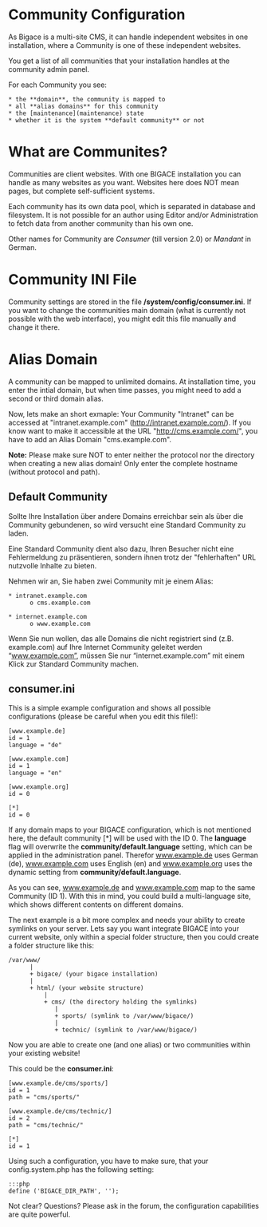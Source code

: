 # Community Configuration

As Bigace is a multi-site CMS, it can handle independent websites in one installation, where a Community is one of these independent websites. 

You get a list of all communities that your installation handles at the community admin panel.

For each Community you see:

    * the **domain**, the community is mapped to
    * all **alias domains** for this community
    * the [maintenance](maintenance) state
    * whether it is the system **default community** or not

# What are Communites?

Communities are client websites. With one BIGACE installation you can handle as many websites as you want. 
Websites here does NOT mean pages, but complete self-sufficient systems.

Each community has its own data pool, which is separated in database and filesystem. It is not possible for an author using Editor and/or Administration to fetch data from another community than his own one.

Other names for Community are *Consumer* (till version 2.0) or *Mandant* in German. 

# Community INI File

Community settings are stored in the file **/system/config/consumer.ini**. If you want to change the communities main domain (what is currently not possible with the web interface), you might edit this file manually and change it there.

# Alias Domain

A community can be mapped to unlimited domains. At installation time, you enter the intial domain, but when time passes, you might need to add a second or third domain alias.

Now, lets make an short exmaple: Your Community "Intranet" can be accessed at "intranet.example.com" (http://intranet.example.com/). If you know want to make it accessible at the URL "http://cms.example.com/", you have to add an Alias Domain "cms.example.com".

**Note:** Please make sure NOT to enter neither the protocol nor the directory when creating a new alias domain! Only enter the complete hostname (without protocol and path).

## Default Community


Sollte Ihre Installation über andere Domains erreichbar sein als über die Community gebundenen, so wird versucht eine Standard Community zu laden.

Eine Standard Community dient also dazu, Ihren Besucher nicht eine Fehlermeldung zu präsentieren, sondern ihnen trotz der "fehlerhaften" URL nutzvolle Inhalte zu bieten.

Nehmen wir an, Sie haben zwei Community mit je einem Alias:

    * intranet.example.com
          o cms.example.com

    * internet.example.com
          o www.example.com

Wenn Sie nun wollen, das alle Domains die nicht registriert sind (z.B. example.com) auf Ihre Internet Community geleitet werden “www.example.com”, müssen Sie nur “internet.example.com” mit einem Klick zur Standard Community machen. 

## consumer.ini

This is a simple example configuration and shows all possible configurations (please be careful when you edit this file!):

	
	[www.example.de]
	id = 1
	language = "de"
	
	[www.example.com]
	id = 1
	language = "en"
	
	[www.example.org]
	id = 0
	
	[*]
	id = 0


If any domain maps to your BIGACE configuration, which is not mentioned here, the default community [*] will be used with the ID 0.
The **language** flag will overwrite the **community/default.language** setting, which can be applied in the administration panel. Therefor www.example.de uses German (de), www.example.com uses English (en) and www.example.org uses the dynamic setting from **community/default.language**.

As you can see, www.example.de and www.example.com map to the same Community (ID 1). With this in mind, you could build a multi-language site, which shows different contents on different domains.

The next example is a bit more complex and needs your ability to create symlinks on your server. Lets say you want integrate BIGACE into your current website, only within a special folder structure, then you could create a folder structure like this:

	
	/var/www/
	      |
	      + bigace/ (your bigace installation)
	      |
	      + html/ (your website structure)
	          |
	          + cms/ (the directory holding the symlinks)
	             |
	             + sports/ (symlink to /var/www/bigace/)
	             |
	             + technic/ (symlink to /var/www/bigace/)


Now you are able to create one (and one alias) or two communities within your existing website!

This could be the **consumer.ini**:

	
	[www.example.de/cms/sports/]
	id = 1
	path = "cms/sports/"
	
	[www.example.de/cms/technic/]
	id = 2
	path = "cms/technic/"
	
	[*]
	id = 1


Using such a configuration, you have to make sure, that your config.system.php has the following setting:

	:::php
	define ('BIGACE_DIR_PATH', '');


Not clear? Questions? Please ask in the forum, the configuration capabilities are quite powerful.
